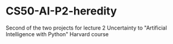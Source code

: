 # CS50-AI-P2-heredity
Second of the two projects for lecture 2 Uncertainty to "Artificial Intelligence with Python" Harvard course 
